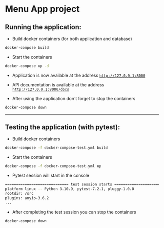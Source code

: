 # Menu App project

## Running the application:
* Build docker containers (for both application and database)
```bash
docker-compose build
```
* Start the containers
```bash
docker-compose up -d
```
* Application is now available at the address [`http://127.0.0.1:8000`](http://127.0.0.1:8000)
* API documentation is available at the address [`http://127.0.0.1:8000/docs`](http://127.0.0.1:8000/docs)

* After using the application don't forget to stop the containers
```bash
docker-compose down
```
---

## Testing the application (with pytest):
* Build docker containers
```bash
docker-compose -f docker-compose-test.yml build
```
* Start the containers
```bash
docker-compose -f docker-compose-test.yml up
```
* Pytest session will start in the console
```bash
============================= test session starts ==============================
platform linux -- Python 3.10.9, pytest-7.2.1, pluggy-1.0.0
rootdir: /src
plugins: anyio-3.6.2
...
```
* After completing the test session you can stop the containers
```bash
docker-compose down
```
